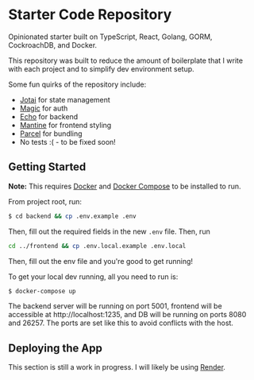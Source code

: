 # Starter Code Repository

Opinionated starter built on TypeScript, React,
Golang, GORM, CockroachDB, and Docker.

This repository was built to reduce the amount of boilerplate that I write with each project and to simplify dev environment setup.

Some fun quirks of the repository include:

- [Jotai](https://jotai.org) for state management
- [Magic](https://magic.link) for auth
- [Echo](https://echo.labstack.com) for backend
- [Mantine](https://mantine.dev) for frontend styling
- [Parcel](https://parceljs.org) for bundling
- No tests :( - to be fixed soon!

## Getting Started

**Note:** This requires [Docker](https://docs.docker.com/get-docker/) and [Docker Compose](https://docs.docker.com/compose/install/) to be installed to run.

From project root, run:

```bash
$ cd backend && cp .env.example .env
```

Then, fill out the required fields in the new `.env` file. Then, run

```bash
cd ../frontend && cp .env.local.example .env.local
```

Then, fill out the env file and you're good to get running!

To get your local dev running, all you need to run is:

```bash
$ docker-compose up
```

The backend server will be running on port 5001, frontend will be accessible at http://localhost:1235, and DB will be running on ports 8080 and 26257.
The ports are set like this to avoid conflicts with the host.

## Deploying the App

This section is still a work in progress. I will likely be using [Render](render.com).
